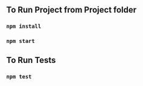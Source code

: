 ## To Run Project from Project folder

### `npm install`
### `npm start`

## To Run Tests
### `npm test`
